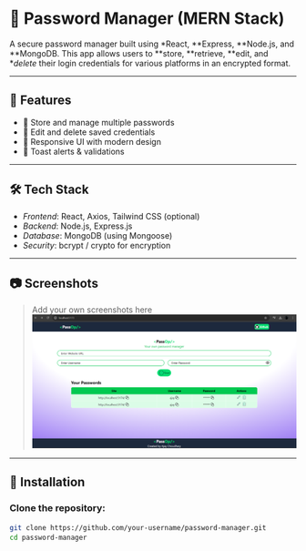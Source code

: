 # 🔐 Password Manager (MERN Stack)

A secure password manager built using *React, **Express, **Node.js, and **MongoDB. This app allows users to **store, **retrieve, **edit, and **delete* their login credentials for various platforms in an encrypted format.

---

## 🚀 Features

- 🧠 Store and manage multiple passwords
- 🔄 Edit and delete saved credentials
- 📱 Responsive UI with modern design
- 💬 Toast alerts & validations

---

## 🛠 Tech Stack

- *Frontend*: React, Axios, Tailwind CSS (optional)
- *Backend*: Node.js, Express.js
- *Database*: MongoDB (using Mongoose)
- *Security*: bcrypt / crypto for encryption

---

## 📷 Screenshots

> Add your own screenshots here  
![Dashboard Screenshot](./dashboard.png)  
---

## 🔧 Installation

### Clone the repository:

```bash
git clone https://github.com/your-username/password-manager.git
cd password-manager
